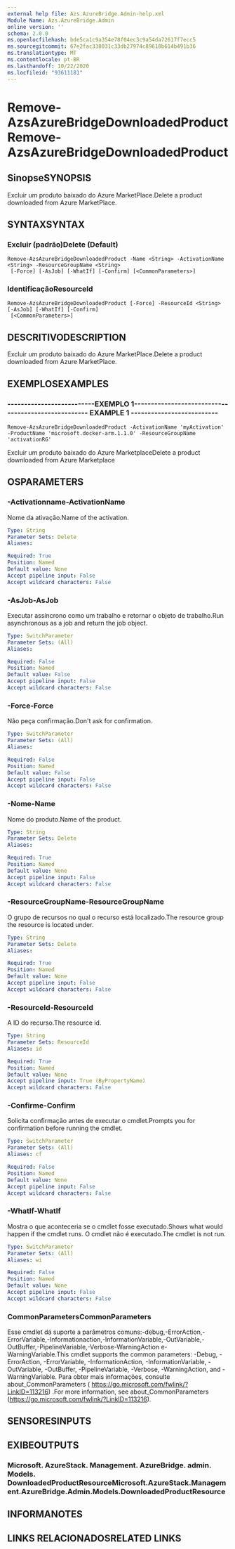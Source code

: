 ```yaml
---
external help file: Azs.AzureBridge.Admin-help.xml
Module Name: Azs.AzureBridge.Admin
online version: ''
schema: 2.0.0
ms.openlocfilehash: bde5ca1c9a354e78f04ec3c9a54da72617f7ecc5
ms.sourcegitcommit: 67e2fac338031c33db27974c89618b614b491b36
ms.translationtype: MT
ms.contentlocale: pt-BR
ms.lasthandoff: 10/22/2020
ms.locfileid: "93611181"
---
```

# <span data-ttu-id="05e01-101">Remove-AzsAzureBridgeDownloadedProduct</span><span class="sxs-lookup"><span data-stu-id="05e01-101">Remove-AzsAzureBridgeDownloadedProduct</span></span>

## <span data-ttu-id="05e01-102">Sinopse</span><span class="sxs-lookup"><span data-stu-id="05e01-102">SYNOPSIS</span></span>
<span data-ttu-id="05e01-103">Excluir um produto baixado do Azure MarketPlace.</span><span class="sxs-lookup"><span data-stu-id="05e01-103">Delete a product downloaded from Azure MarketPlace.</span></span>

## <span data-ttu-id="05e01-104">SYNTAX</span><span class="sxs-lookup"><span data-stu-id="05e01-104">SYNTAX</span></span>

### <span data-ttu-id="05e01-105">Excluir (padrão)</span><span class="sxs-lookup"><span data-stu-id="05e01-105">Delete (Default)</span></span>
```
Remove-AzsAzureBridgeDownloadedProduct -Name <String> -ActivationName <String> -ResourceGroupName <String>
 [-Force] [-AsJob] [-WhatIf] [-Confirm] [<CommonParameters>]
```

### <span data-ttu-id="05e01-106">Identificação</span><span class="sxs-lookup"><span data-stu-id="05e01-106">ResourceId</span></span>
```
Remove-AzsAzureBridgeDownloadedProduct [-Force] -ResourceId <String> [-AsJob] [-WhatIf] [-Confirm]
 [<CommonParameters>]
```

## <span data-ttu-id="05e01-107">DESCRITIVO</span><span class="sxs-lookup"><span data-stu-id="05e01-107">DESCRIPTION</span></span>
<span data-ttu-id="05e01-108">Excluir um produto baixado do Azure MarketPlace.</span><span class="sxs-lookup"><span data-stu-id="05e01-108">Delete a product downloaded from Azure MarketPlace.</span></span>

## <span data-ttu-id="05e01-109">EXEMPLOS</span><span class="sxs-lookup"><span data-stu-id="05e01-109">EXAMPLES</span></span>

### <span data-ttu-id="05e01-110">--------------------------EXEMPLO 1--------------------------</span><span class="sxs-lookup"><span data-stu-id="05e01-110">-------------------------- EXAMPLE 1 --------------------------</span></span>
```
Remove-AzsAzureBridgeDownloadedProduct -ActivationName 'myActivation' -ProductName 'microsoft.docker-arm.1.1.0' -ResourceGroupName 'activationRG'
```

<span data-ttu-id="05e01-111">Excluir um produto baixado do Azure Marketplace</span><span class="sxs-lookup"><span data-stu-id="05e01-111">Delete a product downloaded from Azure Marketplace</span></span>

## <span data-ttu-id="05e01-112">OS</span><span class="sxs-lookup"><span data-stu-id="05e01-112">PARAMETERS</span></span>

### <span data-ttu-id="05e01-113">-Activationname</span><span class="sxs-lookup"><span data-stu-id="05e01-113">-ActivationName</span></span>
<span data-ttu-id="05e01-114">Nome da ativação.</span><span class="sxs-lookup"><span data-stu-id="05e01-114">Name of the activation.</span></span>

```yaml
Type: String
Parameter Sets: Delete
Aliases: 

Required: True
Position: Named
Default value: None
Accept pipeline input: False
Accept wildcard characters: False
```

### <span data-ttu-id="05e01-115">-AsJob</span><span class="sxs-lookup"><span data-stu-id="05e01-115">-AsJob</span></span>
<span data-ttu-id="05e01-116">Executar assíncrono como um trabalho e retornar o objeto de trabalho.</span><span class="sxs-lookup"><span data-stu-id="05e01-116">Run asynchronous as a job and return the job object.</span></span>

```yaml
Type: SwitchParameter
Parameter Sets: (All)
Aliases: 

Required: False
Position: Named
Default value: False
Accept pipeline input: False
Accept wildcard characters: False
```

### <span data-ttu-id="05e01-117">-Force</span><span class="sxs-lookup"><span data-stu-id="05e01-117">-Force</span></span>
<span data-ttu-id="05e01-118">Não peça confirmação.</span><span class="sxs-lookup"><span data-stu-id="05e01-118">Don't ask for confirmation.</span></span>

```yaml
Type: SwitchParameter
Parameter Sets: (All)
Aliases: 

Required: False
Position: Named
Default value: False
Accept pipeline input: False
Accept wildcard characters: False
```

### <span data-ttu-id="05e01-119">-Nome</span><span class="sxs-lookup"><span data-stu-id="05e01-119">-Name</span></span>
<span data-ttu-id="05e01-120">Nome do produto.</span><span class="sxs-lookup"><span data-stu-id="05e01-120">Name of the product.</span></span>

```yaml
Type: String
Parameter Sets: Delete
Aliases: 

Required: True
Position: Named
Default value: None
Accept pipeline input: False
Accept wildcard characters: False
```

### <span data-ttu-id="05e01-121">-ResourceGroupName</span><span class="sxs-lookup"><span data-stu-id="05e01-121">-ResourceGroupName</span></span>
<span data-ttu-id="05e01-122">O grupo de recursos no qual o recurso está localizado.</span><span class="sxs-lookup"><span data-stu-id="05e01-122">The resource group the resource is located under.</span></span>

```yaml
Type: String
Parameter Sets: Delete
Aliases: 

Required: True
Position: Named
Default value: None
Accept pipeline input: False
Accept wildcard characters: False
```

### <span data-ttu-id="05e01-123">-ResourceId</span><span class="sxs-lookup"><span data-stu-id="05e01-123">-ResourceId</span></span>
<span data-ttu-id="05e01-124">A ID do recurso.</span><span class="sxs-lookup"><span data-stu-id="05e01-124">The resource id.</span></span>

```yaml
Type: String
Parameter Sets: ResourceId
Aliases: id

Required: True
Position: Named
Default value: None
Accept pipeline input: True (ByPropertyName)
Accept wildcard characters: False
```

### <span data-ttu-id="05e01-125">-Confirme</span><span class="sxs-lookup"><span data-stu-id="05e01-125">-Confirm</span></span>
<span data-ttu-id="05e01-126">Solicita confirmação antes de executar o cmdlet.</span><span class="sxs-lookup"><span data-stu-id="05e01-126">Prompts you for confirmation before running the cmdlet.</span></span>

```yaml
Type: SwitchParameter
Parameter Sets: (All)
Aliases: cf

Required: False
Position: Named
Default value: None
Accept pipeline input: False
Accept wildcard characters: False
```

### <span data-ttu-id="05e01-127">-WhatIf</span><span class="sxs-lookup"><span data-stu-id="05e01-127">-WhatIf</span></span>
<span data-ttu-id="05e01-128">Mostra o que aconteceria se o cmdlet fosse executado.</span><span class="sxs-lookup"><span data-stu-id="05e01-128">Shows what would happen if the cmdlet runs.</span></span>
<span data-ttu-id="05e01-129">O cmdlet não é executado.</span><span class="sxs-lookup"><span data-stu-id="05e01-129">The cmdlet is not run.</span></span>

```yaml
Type: SwitchParameter
Parameter Sets: (All)
Aliases: wi

Required: False
Position: Named
Default value: None
Accept pipeline input: False
Accept wildcard characters: False
```

### <span data-ttu-id="05e01-130">CommonParameters</span><span class="sxs-lookup"><span data-stu-id="05e01-130">CommonParameters</span></span>
<span data-ttu-id="05e01-131">Esse cmdlet dá suporte a parâmetros comuns:-debug,-ErrorAction,-ErrorVariable,-Informationaction,-InformationVariable,-OutVariable,-OutBuffer,-PipelineVariable,-Verbose-WarningAction e-WarningVariable.</span><span class="sxs-lookup"><span data-stu-id="05e01-131">This cmdlet supports the common parameters: -Debug, -ErrorAction, -ErrorVariable, -InformationAction, -InformationVariable, -OutVariable, -OutBuffer, -PipelineVariable, -Verbose, -WarningAction, and -WarningVariable.</span></span> <span data-ttu-id="05e01-132">Para obter mais informações, consulte about_CommonParameters ( https://go.microsoft.com/fwlink/?LinkID=113216) .</span><span class="sxs-lookup"><span data-stu-id="05e01-132">For more information, see about_CommonParameters (https://go.microsoft.com/fwlink/?LinkID=113216).</span></span>

## <span data-ttu-id="05e01-133">SENSORES</span><span class="sxs-lookup"><span data-stu-id="05e01-133">INPUTS</span></span>

## <span data-ttu-id="05e01-134">EXIBE</span><span class="sxs-lookup"><span data-stu-id="05e01-134">OUTPUTS</span></span>

### <span data-ttu-id="05e01-135">Microsoft. AzureStack. Management. AzureBridge. admin. Models. DownloadedProductResource</span><span class="sxs-lookup"><span data-stu-id="05e01-135">Microsoft.AzureStack.Management.AzureBridge.Admin.Models.DownloadedProductResource</span></span>

## <span data-ttu-id="05e01-136">INFORMA</span><span class="sxs-lookup"><span data-stu-id="05e01-136">NOTES</span></span>

## <span data-ttu-id="05e01-137">LINKS RELACIONADOS</span><span class="sxs-lookup"><span data-stu-id="05e01-137">RELATED LINKS</span></span>


